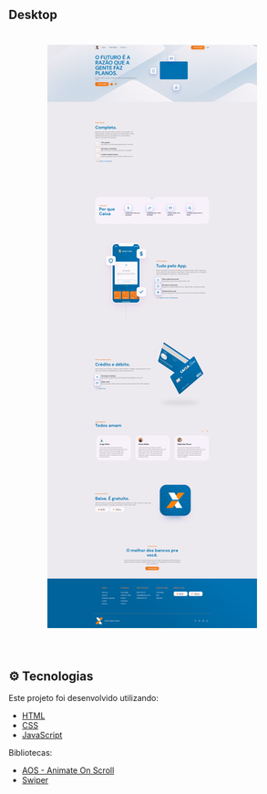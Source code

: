 ## Desktop

<h1 align="center">
    <img alt="Preview Desktop" title="Preview Desktop" src=".github/Desktop.png" />
</h1>

<br>

## ⚙️ Tecnologias

Este projeto foi desenvolvido utilizando:

- [HTML](https://developer.mozilla.org/pt-BR/docs/Web/HTML)
- [CSS](https://developer.mozilla.org/pt-BR/docs/Web/CSS)
- [JavaScript](https://developer.mozilla.org/pt-BR/docs/Web/JavaScript)

Bibliotecas:

- [AOS - Animate On Scroll](https://michalsnik.github.io/aos/)
- [Swiper](https://swiperjs.com/)
